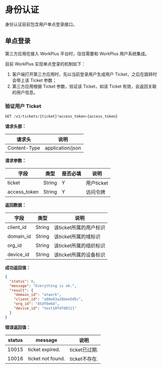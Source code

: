 # 身份认证

身份认证目前包含用户单点登录接口。

## 单点登录

第三方应用在接入 WorkPlus 平台时，往往需要和 WorkPlus 用户系统集成。

目前 WorkPlus 实现单点登录的机制如下：

1. 客户端打开第三方应用时，先以当前登录用户生成用户 Ticket，之后在跳转时会带上该 Ticket 参数；
2. 第三方应用根据 Ticket 参数，验证该 Ticket，如该 Ticket 有效，会返回关联的用户信息。

### 验证用户 Ticket

```js
GET /v1/tickets/{ticket}?access_token={access_token}
```

**请求头部：**

|请求头|说明 |
|---|---|
| Content-Type |application/json|

**请求参数：**

| 字段| 类型 | 是否必填|说明|
|---|---|---|---|
|ticket |String|Y|用户ticket|
|access_token|String|Y|访问令牌|

**返回数据：**

| 字段        | 类型     | 说明             |
| --------- | ------ | -------------- |
| client_id | String | 该ticket所属的用户标识 |
| domain_id | String | 该ticket所属的域标识  |
| org_id    | String | 该ticket所属的组织标识 |
| device_id | String | 该ticket所属的设备标识 |

**成功返回值：**
```json
{
  "status": 0, 
  "message": "Everything is ok.", 
  "result": {
    "domain_id": "atwork", 
    "client_id": "a86e83a26bee5d5c", 
    "org_id": "85df0e64", 
    "device_id": "test10fdfd0111"
  }
}
```

**错误返回值：**

| status | message |说明|
|---|---|---|
| 10015 |ticket expired.|ticket已过期.|
| 10016 |ticket not found.|ticket不存在.|
